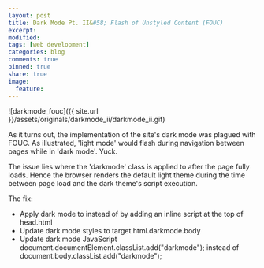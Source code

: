 ```yaml
---
layout: post
title: Dark Mode Pt. II&#58; Flash of Unstyled Content (FOUC)
excerpt:
modified:
tags: [web development]
categories: blog
comments: true
pinned: true
share: true
image:
  feature:
---
```


![darkmode_fouc]({{ site.url }}/assets/originals/darkmode_ii/darkmode_ii.gif)

As it turns out, the implementation of the site's dark mode was plagued with FOUC. As illustrated, 'light mode' would flash during navigation between pages while in 'dark mode'. Yuck.

The issue lies where the 'darkmode' class is applied to <body> after the page fully loads. Hence the browser renders the default light theme during the time between page load and the dark theme's script execution. 

The fix:

* Apply dark mode to <html> instead of <body> by adding an inline script at the top of head.html
* Update dark mode styles to target html.darkmode.body
* Update dark mode JavaScript document.documentElement.classList.add("darkmode"); instead of document.body.classList.add("darkmode");